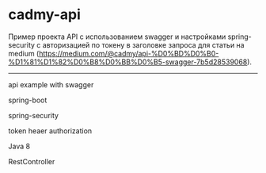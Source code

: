 # cadmy-api
Пример проекта API с использованием swagger и настройками spring-security c авторизацией по токену в заголовке запроса для статьи на medium (https://medium.com/@cadmy/api-%D0%BD%D0%B0-%D1%81%D1%82%D0%B8%D0%BB%D0%B5-swagger-7b5d28539068).


****************************************************************************************************************


api example with swagger

spring-boot

spring-security

token heaer authorization

Java 8

RestController

